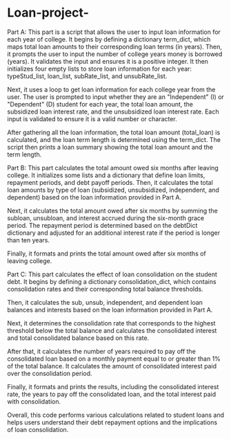 # Loan-project-
Part A:
This part is a script that allows the user to input loan information for each year of college. It begins by defining a dictionary term_dict, which maps total loan amounts to their corresponding loan terms (in years). Then, it prompts the user to input the number of college years money is borrowed (years). It validates the input and ensures it is a positive integer. It then initializes four empty lists to store loan information for each year: typeStud_list, loan_list, subRate_list, and unsubRate_list.

Next, it uses a loop to get loan information for each college year from the user. The user is prompted to input whether they are an "Independent" (I) or "Dependent" (D) student for each year, the total loan amount, the subsidized loan interest rate, and the unsubsidized loan interest rate. Each input is validated to ensure it is a valid number or character.

After gathering all the loan information, the total loan amount (total_loan) is calculated, and the loan term length is determined using the term_dict. The script then prints a loan summary showing the total loan amount and the term length.

Part B:
This part calculates the total amount owed six months after leaving college. It initializes some lists and a dictionary that define loan limits, repayment periods, and debt payoff periods. Then, it calculates the total loan amounts by type of loan (subsidized, unsubsidized, independent, and dependent) based on the loan information provided in Part A.

Next, it calculates the total amount owed after six months by summing the subloan, unsubloan, and interest accrued during the six-month grace period. The repayment period is determined based on the debtDict dictionary and adjusted for an additional interest rate if the period is longer than ten years.

Finally, it formats and prints the total amount owed after six months of leaving college.

Part C:
This part calculates the effect of loan consolidation on the student debt. It begins by defining a dictionary consolidation_dict, which contains consolidation rates and their corresponding total balance thresholds.

Then, it calculates the sub, unsub, independent, and dependent loan balances and interests based on the loan information provided in Part A.

Next, it determines the consolidation rate that corresponds to the highest threshold below the total balance and calculates the consolidated interest and total consolidated balance based on this rate.

After that, it calculates the number of years required to pay off the consolidated loan based on a monthly payment equal to or greater than 1% of the total balance. It calculates the amount of consolidated interest paid over the consolidation period.

Finally, it formats and prints the results, including the consolidated interest rate, the years to pay off the consolidated loan, and the total interest paid with consolidation.

Overall, this code performs various calculations related to student loans and helps users understand their debt repayment options and the implications of loan consolidation.
